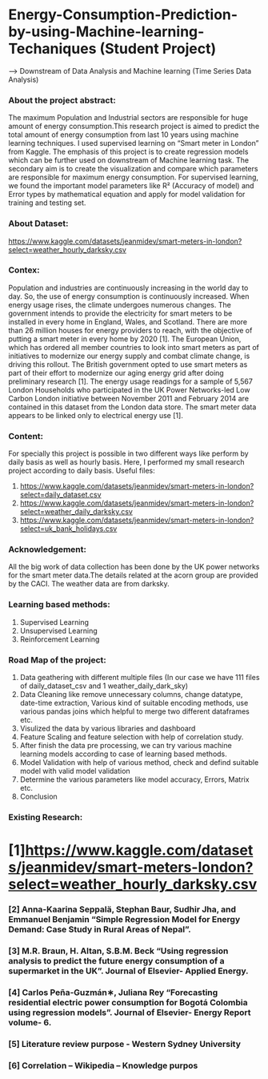 # Energy-Consumption-Prediction-by-using-Machine-learning-Techaniques (Student Project)
--> Downstream of Data Analysis and Machine learning (Time Series Data Analysis)


### About the project abstract:
The maximum Population and Industrial sectors are responsible for huge amount of energy consumption.This research project is aimed to predict the total amount of energy consumption from last 10 years using machine learning techniques. I used supervised learning on “Smart meter in London” from Kaggle. The emphasis of this project is to create regression models which can be further used on downstream of Machine learning task. The secondary aim is to create the visualization and compare which parameters are responsible for maximum energy consumption. For supervised learning, we found the important model parameters like R² (Accuracy of model) and Error types by mathematical equation and apply for model validation for training and testing set.

### About Dataset:
https://www.kaggle.com/datasets/jeanmidev/smart-meters-in-london?select=weather_hourly_darksky.csv


### Contex:
Population and industries are continuously increasing in the world day to day. So, the use of energy consumption is continuously increased. When energy usage rises, the climate undergoes numerous changes. The government intends to provide the electricity for smart meters to be installed in every home in England, Wales, and Scotland. There are more than 26 million houses for energy providers to reach, with the objective of putting a smart meter in every home by 2020 [1].
The European Union, which has ordered all member countries to look into smart meters as part of initiatives to modernize our energy supply and combat climate change, is driving this rollout. The British government opted to use smart meters as part of their effort to modernize our aging energy grid after doing preliminary research [1].
The energy usage readings for a sample of 5,567 London Households who participated in the UK Power Networks-led Low Carbon London initiative between November 2011 and February 2014 are contained in this dataset from the London data store. The smart meter data appears to be linked only to electrical energy use [1].


### Content:
For specially this project is possible in two different ways like perform by daily basis as well as hourly basis. Here, I performed my small research project according to daily basis.
Useful files: 
1) https://www.kaggle.com/datasets/jeanmidev/smart-meters-in-london?select=daily_dataset.csv
2) https://www.kaggle.com/datasets/jeanmidev/smart-meters-in-london?select=weather_daily_darksky.csv
3) https://www.kaggle.com/datasets/jeanmidev/smart-meters-in-london?select=uk_bank_holidays.csv

### Acknowledgement:
All the big work of data collection has been done by the UK power networks for the smart meter data.The details related at the acorn group are provided by the CACI. The weather data are from darksky.

### Learning based methods:
1) Supervised Learning 
2) Unsupervised Learning
3) Reinforcement Learning

### Road Map of the project:
1) Data geathering with different multiple files (In our case we have 111 files of daily_dataset_csv and 1 weather_daily_dark_sky)
2) Data Cleaning like remove unnecessary columns, change datatype, date-time extraction, Various kind of suitable encoding methods, use various pandas joins which helpful to merge two different dataframes etc.
3) Visulized the data by various libraries and dashboard 
4) Feature Scaling and feature selection with help of correlation study.
5) After finish the data pre processing, we can try various machine learning models according to case of learning based methods.
6) Model Validation with help of various method, check and defind suitable model with valid model validation
7) Determine the various parameters like model accuracy, Errors, Matrix etc. 
8) Conclusion

### Existing Research:
# [1]https://www.kaggle.com/datasets/jeanmidev/smart-meters-london?select=weather_hourly_darksky.csv
### [2] Anna-Kaarina Seppalä, Stephan Baur, Sudhir Jha, and Emmanuel Benjamin “Simple Regression Model for Energy Demand: Case Study in Rural Areas of Nepal”.
### [3] M.R. Braun, H. Altan, S.B.M. Beck “Using regression analysis to predict the future energy consumption of a supermarket in the UK”. Journal of Elsevier- Applied Energy.
### [4] Carlos Peña-Guzmán∗, Juliana Rey “Forecasting residential electric power consumption for Bogotá Colombia using regression models”. Journal of Elsevier- Energy Report volume- 6.
### [5] Literature review purpose - Western Sydney University
### [6] Correlation – Wikipedia – Knowledge purpos


